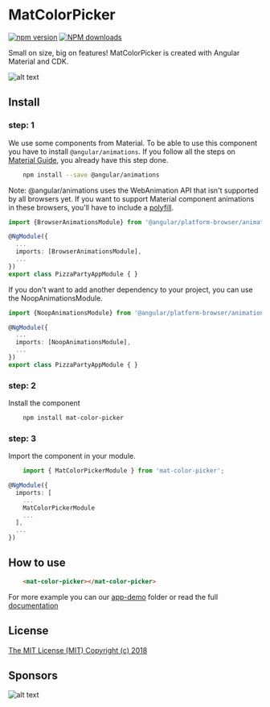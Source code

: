 # MatColorPicker

<span class="badge-npmversion">[![npm version](https://badge.fury.io/js/mat-color-picker.svg)](https://badge.fury.io/js/mat-color-picker)</span>
<span class="badge-npmdownloads"><a href="https://npmjs.org/package/mat-color-picker" title="View this project on NPM"><img src="https://img.shields.io/badge/downloads-450%2Fmonth-brightgreen.svg" alt="NPM downloads" /></a></span>

Small on size, big on features! MatColorPicker is created with Angular Material and CDK.

![alt text](https://github.com/tiaguinho/mat-color-picker/raw/master/images/screenshot-1.png "Screenshot")

## Install

### step: 1
We use some components from Material. To be able to use this component you have to install ```@angular/animations```. If you follow all the steps on [Material Guide](https://material.angular.io/guide/getting-started), you already have this step done.

```bash
    npm install --save @angular/animations
```

Note: @angular/animations uses the WebAnimation API that isn't supported by all browsers yet. If you want to support Material component animations in these browsers, you'll have to include a [polyfill](https://github.com/web-animations/web-animations-js).

```typescript
import {BrowserAnimationsModule} from '@angular/platform-browser/animations';

@NgModule({
  ...
  imports: [BrowserAnimationsModule],
  ...
})
export class PizzaPartyAppModule { }
```

If you don't want to add another dependency to your project, you can use the NoopAnimationsModule.

```typescript
import {NoopAnimationsModule} from '@angular/platform-browser/animations';

@NgModule({
  ...
  imports: [NoopAnimationsModule],
  ...
})
export class PizzaPartyAppModule { }
```

### step: 2

Install the component

```bash
    npm install mat-color-picker
```

### step: 3

Import the component in your module.

```typescript
    import { MatColorPickerModule } from 'mat-color-picker';

@NgModule({
  imports: [
    ...
    MatColorPickerModule
    ...
  ],
  ...
})
```
## How to use

```html
    <mat-color-picker></mat-color-picker>
```

For more example you can our [app-demo](https://github.com/tiaguinho/mat-color-picker/blob/master/demo-app) folder or read the full [documentation](https://github.com/tiaguinho/mat-color-picker/wiki)

## License

[The MIT License (MIT) Copyright (c) 2018](http://opensource.org/licenses/MIT) 

## Sponsors

![alt text](https://github.com/tiaguinho/mat-color-picker/raw/master/images/sponsor-egoi.png "E-goi")
